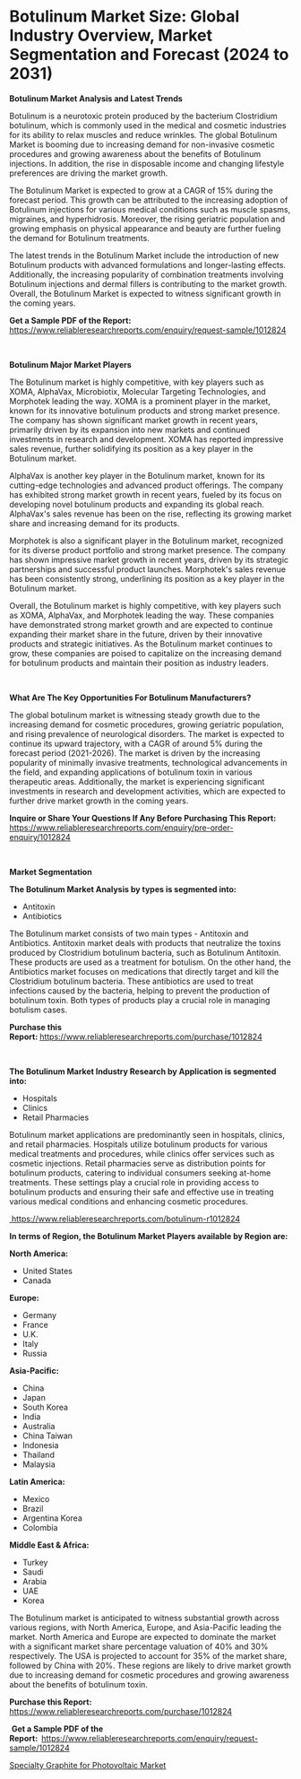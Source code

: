 <p><h1>Botulinum Market Size: Global Industry Overview, Market Segmentation and Forecast (2024 to 2031)</h1></p><p><strong>Botulinum Market Analysis and Latest Trends</strong></p>
<p><p>Botulinum is a neurotoxic protein produced by the bacterium Clostridium botulinum, which is commonly used in the medical and cosmetic industries for its ability to relax muscles and reduce wrinkles. The global Botulinum Market is booming due to increasing demand for non-invasive cosmetic procedures and growing awareness about the benefits of Botulinum injections. In addition, the rise in disposable income and changing lifestyle preferences are driving the market growth.</p><p>The Botulinum Market is expected to grow at a CAGR of 15% during the forecast period. This growth can be attributed to the increasing adoption of Botulinum injections for various medical conditions such as muscle spasms, migraines, and hyperhidrosis. Moreover, the rising geriatric population and growing emphasis on physical appearance and beauty are further fueling the demand for Botulinum treatments.</p><p>The latest trends in the Botulinum Market include the introduction of new Botulinum products with advanced formulations and longer-lasting effects. Additionally, the increasing popularity of combination treatments involving Botulinum injections and dermal fillers is contributing to the market growth. Overall, the Botulinum Market is expected to witness significant growth in the coming years.</p></p>
<p><strong>Get a Sample PDF of the Report:&nbsp;</strong> <a href="https://www.reliableresearchreports.com/enquiry/request-sample/1012824">https://www.reliableresearchreports.com/enquiry/request-sample/1012824</a></p>
<p>&nbsp;</p>
<p><strong>Botulinum Major Market Players</strong></p>
<p><p>The Botulinum market is highly competitive, with key players such as XOMA, AlphaVax, Microbiotix, Molecular Targeting Technologies, and Morphotek leading the way. XOMA is a prominent player in the market, known for its innovative botulinum products and strong market presence. The company has shown significant market growth in recent years, primarily driven by its expansion into new markets and continued investments in research and development. XOMA has reported impressive sales revenue, further solidifying its position as a key player in the Botulinum market.</p><p>AlphaVax is another key player in the Botulinum market, known for its cutting-edge technologies and advanced product offerings. The company has exhibited strong market growth in recent years, fueled by its focus on developing novel botulinum products and expanding its global reach. AlphaVax's sales revenue has been on the rise, reflecting its growing market share and increasing demand for its products.</p><p>Morphotek is also a significant player in the Botulinum market, recognized for its diverse product portfolio and strong market presence. The company has shown impressive market growth in recent years, driven by its strategic partnerships and successful product launches. Morphotek's sales revenue has been consistently strong, underlining its position as a key player in the Botulinum market.</p><p>Overall, the Botulinum market is highly competitive, with key players such as XOMA, AlphaVax, and Morphotek leading the way. These companies have demonstrated strong market growth and are expected to continue expanding their market share in the future, driven by their innovative products and strategic initiatives. As the Botulinum market continues to grow, these companies are poised to capitalize on the increasing demand for botulinum products and maintain their position as industry leaders.</p></p>
<p>&nbsp;</p>
<p><strong>What Are The Key Opportunities For Botulinum Manufacturers?</strong></p>
<p><p>The global botulinum market is witnessing steady growth due to the increasing demand for cosmetic procedures, growing geriatric population, and rising prevalence of neurological disorders. The market is expected to continue its upward trajectory, with a CAGR of around 5% during the forecast period (2021-2026). The market is driven by the increasing popularity of minimally invasive treatments, technological advancements in the field, and expanding applications of botulinum toxin in various therapeutic areas. Additionally, the market is experiencing significant investments in research and development activities, which are expected to further drive market growth in the coming years.</p></p>
<p><strong>Inquire or Share Your Questions If Any Before Purchasing This Report:</strong> <a href="https://www.reliableresearchreports.com/enquiry/pre-order-enquiry/1012824">https://www.reliableresearchreports.com/enquiry/pre-order-enquiry/1012824</a></p>
<p>&nbsp;</p>
<p><strong>Market Segmentation</strong></p>
<p><strong>The Botulinum Market Analysis by types is segmented into:</strong></p>
<p><ul><li>Antitoxin</li><li>Antibiotics</li></ul></p>
<p><p>The Botulinum market consists of two main types - Antitoxin and Antibiotics. Antitoxin market deals with products that neutralize the toxins produced by Clostridium botulinum bacteria, such as Botulinum Antitoxin. These products are used as a treatment for botulism. On the other hand, the Antibiotics market focuses on medications that directly target and kill the Clostridium botulinum bacteria. These antibiotics are used to treat infections caused by the bacteria, helping to prevent the production of botulinum toxin. Both types of products play a crucial role in managing botulism cases.</p></p>
<p><strong>Purchase this Report:&nbsp;</strong><a href="https://www.reliableresearchreports.com/purchase/1012824">https://www.reliableresearchreports.com/purchase/1012824</a></p>
<p>&nbsp;</p>
<p><strong>The Botulinum Market Industry Research by Application is segmented into:</strong></p>
<p><ul><li>Hospitals</li><li>Clinics</li><li>Retail Pharmacies</li></ul></p>
<p><p>Botulinum market applications are predominantly seen in hospitals, clinics, and retail pharmacies. Hospitals utilize botulinum products for various medical treatments and procedures, while clinics offer services such as cosmetic injections. Retail pharmacies serve as distribution points for botulinum products, catering to individual consumers seeking at-home treatments. These settings play a crucial role in providing access to botulinum products and ensuring their safe and effective use in treating various medical conditions and enhancing cosmetic procedures.</p></p>
<p><a href="https://www.reliableresearchreports.com/botulinum-r1012824">&nbsp;https://www.reliableresearchreports.com/botulinum-r1012824</a></p>
<p><strong>In terms of Region, the Botulinum Market Players available by Region are:</strong></p>
<p>
    <p> <strong> North America: </strong>
        <ul>
            <li>United States</li>
            <li>Canada</li>
        </ul>
        </p> 
    <p> <strong> Europe: </strong>
        <ul>
            <li>Germany</li>
            <li>France</li>
            <li>U.K.</li>
            <li>Italy</li>
            <li>Russia</li>
        </ul>
        </p> 
    <p> <strong> Asia-Pacific: </strong>
        <ul>
            <li>China</li>
            <li>Japan</li>
            <li>South Korea</li>
            <li>India</li>
            <li>Australia</li>
            <li>China Taiwan</li>
            <li>Indonesia</li>
            <li>Thailand</li>
            <li>Malaysia</li>
        </ul>
        </p> 
    <p> <strong> Latin America: </strong>
        <ul>
            <li>Mexico</li>
            <li>Brazil</li>
            <li>Argentina Korea</li>
            <li>Colombia</li>
        </ul>
        </p> 
    <p> <strong> Middle East & Africa: </strong>
        <ul>
            <li>Turkey</li>
            <li>Saudi</li>
            <li>Arabia</li>
            <li>UAE</li>
            <li>Korea</li>
        </ul>
    </p>
    </p>
<p><p>The Botulinum market is anticipated to witness substantial growth across various regions, with North America, Europe, and Asia-Pacific leading the market. North America and Europe are expected to dominate the market with a significant market share percentage valuation of 40% and 30% respectively. The USA is projected to account for 35% of the market share, followed by China with 20%. These regions are likely to drive market growth due to increasing demand for cosmetic procedures and growing awareness about the benefits of botulinum toxin.</p></p>
<p><strong>Purchase this Report: </strong><a href="https://www.reliableresearchreports.com/purchase/1012824">https://www.reliableresearchreports.com/purchase/1012824</a></p>
<p>&nbsp;<strong>Get a Sample PDF of the Report:&nbsp;&nbsp;</strong><a href="https://www.reliableresearchreports.com/enquiry/request-sample/1012824">https://www.reliableresearchreports.com/enquiry/request-sample/1012824</a></p>
<p><strong></strong></p>
<p><p><a href="https://issuu.com/reportprime-2/docs/specialty-graphite-for-photovoltaic-market-size-20">Specialty Graphite for Photovoltaic Market</a></p></p>